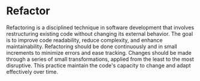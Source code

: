 # Refactor

Refactoring is a disciplined technique in software development that involves restructuring existing code without changing its external behavior.
The goal is to improve code readability, reduce complexity, and enhance maintainability. Refactoring should be done continuously and in small increments to minimize errors and ease tracking.
Changes should be made through a series of small transformations, applied from the least to the most disruptive.
This practice maintain the code's capacity to change and adapt effectively over time.

<!--
    Key ideas
    * Should be done continuously.
    * In small increments.
    * Should be split in a series of refactors, applying the least disruptive first.
    * Boy Scout
    * Transformation Priority Premise
 -->